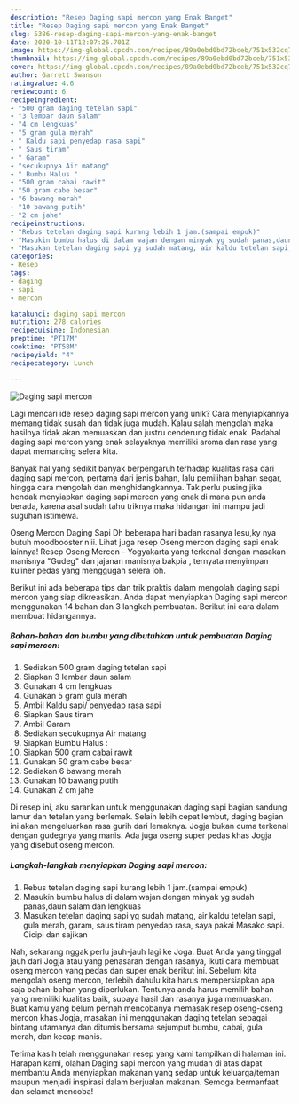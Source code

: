 ```yaml
---
description: "Resep Daging sapi mercon yang Enak Banget"
title: "Resep Daging sapi mercon yang Enak Banget"
slug: 5386-resep-daging-sapi-mercon-yang-enak-banget
date: 2020-10-11T12:07:26.701Z
image: https://img-global.cpcdn.com/recipes/89a0ebd0bd72bceb/751x532cq70/daging-sapi-mercon-foto-resep-utama.jpg
thumbnail: https://img-global.cpcdn.com/recipes/89a0ebd0bd72bceb/751x532cq70/daging-sapi-mercon-foto-resep-utama.jpg
cover: https://img-global.cpcdn.com/recipes/89a0ebd0bd72bceb/751x532cq70/daging-sapi-mercon-foto-resep-utama.jpg
author: Garrett Swanson
ratingvalue: 4.6
reviewcount: 6
recipeingredient:
- "500 gram daging tetelan sapi"
- "3 lembar daun salam"
- "4 cm lengkuas"
- "5 gram gula merah"
- " Kaldu sapi penyedap rasa sapi"
- " Saus tiram"
- " Garam"
- "secukupnya Air matang"
- " Bumbu Halus "
- "500 gram cabai rawit"
- "50 gram cabe besar"
- "6 bawang merah"
- "10 bawang putih"
- "2 cm jahe"
recipeinstructions:
- "Rebus tetelan daging sapi kurang lebih 1 jam.(sampai empuk)"
- "Masukin bumbu halus di dalam wajan dengan minyak yg sudah panas,daun salam dan lengkuas"
- "Masukan tetelan daging sapi yg sudah matang, air kaldu tetelan sapi, gula merah, garam, saus tiram penyedap rasa, saya pakai Masako sapi. Cicipi dan sajikan"
categories:
- Resep
tags:
- daging
- sapi
- mercon

katakunci: daging sapi mercon 
nutrition: 278 calories
recipecuisine: Indonesian
preptime: "PT17M"
cooktime: "PT58M"
recipeyield: "4"
recipecategory: Lunch

---
```



![Daging sapi mercon](https://img-global.cpcdn.com/recipes/89a0ebd0bd72bceb/751x532cq70/daging-sapi-mercon-foto-resep-utama.jpg)

Lagi mencari ide resep daging sapi mercon yang unik? Cara menyiapkannya memang tidak susah dan tidak juga mudah. Kalau salah mengolah maka hasilnya tidak akan memuaskan dan justru cenderung tidak enak. Padahal daging sapi mercon yang enak selayaknya memiliki aroma dan rasa yang dapat memancing selera kita.

Banyak hal yang sedikit banyak berpengaruh terhadap kualitas rasa dari daging sapi mercon, pertama dari jenis bahan, lalu pemilihan bahan segar, hingga cara mengolah dan menghidangkannya. Tak perlu pusing jika hendak menyiapkan daging sapi mercon yang enak di mana pun anda berada, karena asal sudah tahu triknya maka hidangan ini mampu jadi suguhan istimewa.

Oseng Mercon Daging Sapi Dh beberapa hari badan rasanya lesu,ky nya butuh moodbooster niii. Lihat juga resep Oseng mercon daging sapi enak lainnya! Resep Oseng Mercon - Yogyakarta yang terkenal dengan masakan manisnya &#34;Gudeg&#34; dan jajanan manisnya bakpia , ternyata menyimpan kuliner pedas yang menggugah selera loh.


Berikut ini ada beberapa tips dan trik praktis dalam mengolah daging sapi mercon yang siap dikreasikan. Anda dapat menyiapkan Daging sapi mercon menggunakan 14 bahan dan 3 langkah pembuatan. Berikut ini cara dalam membuat hidangannya.

<!--inarticleads1-->

##### Bahan-bahan dan bumbu yang dibutuhkan untuk pembuatan Daging sapi mercon:

1. Sediakan 500 gram daging tetelan sapi
1. Siapkan 3 lembar daun salam
1. Gunakan 4 cm lengkuas
1. Gunakan 5 gram gula merah
1. Ambil  Kaldu sapi/ penyedap rasa sapi
1. Siapkan  Saus tiram
1. Ambil  Garam
1. Sediakan secukupnya Air matang
1. Siapkan  Bumbu Halus :
1. Siapkan 500 gram cabai rawit
1. Gunakan 50 gram cabe besar
1. Sediakan 6 bawang merah
1. Gunakan 10 bawang putih
1. Gunakan 2 cm jahe


Di resep ini, aku sarankan untuk menggunakan daging sapi bagian sandung lamur dan tetelan yang berlemak. Selain lebih cepat lembut, daging bagian ini akan mengeluarkan rasa gurih dari lemaknya. Jogja bukan cuma terkenal dengan gudegnya yang manis. Ada juga oseng super pedas khas Jogja yang disebut oseng mercon. 

<!--inarticleads2-->

##### Langkah-langkah menyiapkan Daging sapi mercon:

1. Rebus tetelan daging sapi kurang lebih 1 jam.(sampai empuk)
1. Masukin bumbu halus di dalam wajan dengan minyak yg sudah panas,daun salam dan lengkuas
1. Masukan tetelan daging sapi yg sudah matang, air kaldu tetelan sapi, gula merah, garam, saus tiram penyedap rasa, saya pakai Masako sapi. Cicipi dan sajikan


Nah, sekarang nggak perlu jauh-jauh lagi ke Joga. Buat Anda yang tinggal jauh dari Jogja atau yang penasaran dengan rasanya, ikuti cara membuat oseng mercon yang pedas dan super enak berikut ini. Sebelum kita mengolah oseng mercon, terlebih dahulu kita harus mempersiapkan apa saja bahan-bahan yang diperlukan. Tentunya anda harus memilih bahan yang memiliki kualitas baik, supaya hasil dan rasanya juga memuaskan. Buat kamu yang belum pernah mencobanya memasak resep oseng-oseng mercon khas Jogja, masakan ini menggunakan daging tetelan sebagai bintang utamanya dan ditumis bersama sejumput bumbu, cabai, gula merah, dan kecap manis. 

Terima kasih telah menggunakan resep yang kami tampilkan di halaman ini. Harapan kami, olahan Daging sapi mercon yang mudah di atas dapat membantu Anda menyiapkan makanan yang sedap untuk keluarga/teman maupun menjadi inspirasi dalam berjualan makanan. Semoga bermanfaat dan selamat mencoba!
